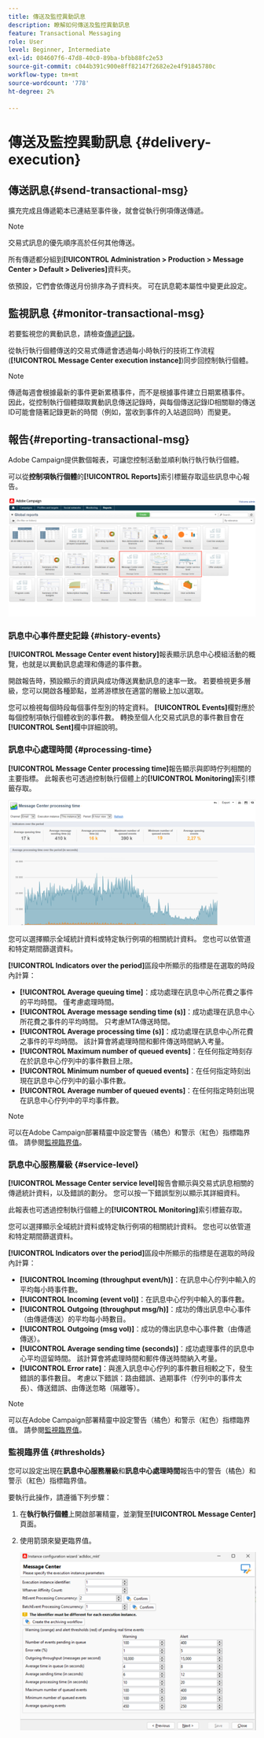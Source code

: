 ```yaml
---
title: 傳送及監控異動訊息
description: 瞭解如何傳送及監控異動訊息
feature: Transactional Messaging
role: User
level: Beginner, Intermediate
exl-id: 084607f6-47d8-40c0-89ba-bfbb88fc2e53
source-git-commit: c044b391c900e8ff82147f2682e2e4f91845780c
workflow-type: tm+mt
source-wordcount: '778'
ht-degree: 2%

---
```


# 傳送及監控異動訊息 {#delivery-execution}

## 傳送訊息{#send-transactional-msg}

擴充完成且傳遞範本已連結至事件後，就會從執行例項傳送傳遞。

>[!NOTE]
>
>交易式訊息的優先順序高於任何其他傳送。

所有傳遞都分組到&#x200B;**[!UICONTROL Administration > Production > Message Center > Default > Deliveries]**&#x200B;資料夾。

依預設，它們會依傳送月份排序為子資料夾。 可在訊息範本屬性中變更此設定。

## 監視訊息 {#monitor-transactional-msg}

若要監視您的異動訊息，請檢查[傳遞記錄](send.md)。

從執行執行個體傳送的交易式傳遞會透過每小時執行的技術工作流程(**[!UICONTROL Message Center execution instance]**)同步回控制執行個體。

>[!NOTE]
>
>傳遞每週會根據最新的事件更新累積事件，而不是根據事件建立日期累積事件。 因此，從控制執行個體擷取異動訊息傳送記錄時，與每個傳送記錄ID相關聯的傳送ID可能會隨著記錄更新的時間（例如，當收到事件的入站退回時）而變更。

<!--
To monitor the activity and running of the execution instance(s), see [Transactional messaging reports](transactional-messaging-reports.md).-->

## 報告{#reporting-transactional-msg}

Adobe Campaign提供數個報表，可讓您控制活動並順利執行執行執行個體。

可以從&#x200B;**控制項執行個體**&#x200B;的&#x200B;**[!UICONTROL Reports]**&#x200B;索引標籤存取這些訊息中心報告。

![](assets/mc-reports.png)

### 訊息中心事件歷史記錄 {#history-events}

**[!UICONTROL Message Center event history]**&#x200B;報表顯示訊息中心模組活動的概覽，也就是以異動訊息處理和傳遞的事件數。

開啟報告時，預設顯示的資訊與成功傳送異動訊息的速率一致。 若要檢視更多層級，您可以開啟各種節點，並將游標放在適當的層級上加以選取。

您可以檢視每個時段每個事件型別的特定資料。 **[!UICONTROL Events]**&#x200B;欄對應於每個控制項執行個體收到的事件數。 轉換至個人化交易式訊息的事件數目會在&#x200B;**[!UICONTROL Sent]**&#x200B;欄中詳細說明。


### 訊息中心處理時間 {#processing-time}

**[!UICONTROL Message Center processing time]**&#x200B;報告顯示與即時佇列相關的主要指標。 此報表也可透過控制執行個體上的&#x200B;**[!UICONTROL Monitoring]**&#x200B;索引標籤存取。

![](assets/mc-processing-time-report.png)

您可以選擇顯示全域統計資料或特定執行例項的相關統計資料。 您也可以依管道和特定期間篩選資料。

**[!UICONTROL Indicators over the period]**&#x200B;區段中所顯示的指標是在選取的時段內計算：

* **[!UICONTROL Average queuing time]**：成功處理在訊息中心所花費之事件的平均時間。 僅考慮處理時間。
* **[!UICONTROL Average message sending time (s)]**：成功處理在訊息中心所花費之事件的平均時間。 只考慮MTA傳送時間。
* **[!UICONTROL Average processing time (s)]**：成功處理在訊息中心所花費之事件的平均時間。 該計算會將處理時間和郵件傳送時間納入考量。
* **[!UICONTROL Maximum number of queued events]**：在任何指定時刻存在於訊息中心佇列中的事件數目上限。
* **[!UICONTROL Minimum number of queued events]**：在任何指定時刻出現在訊息中心佇列中的最小事件數。
* **[!UICONTROL Average number of queued events]**：在任何指定時刻出現在訊息中心佇列中的平均事件數。

>[!NOTE]
>
>可以在Adobe Campaign部署精靈中設定警告（橘色）和警示（紅色）指標臨界值。 請參閱[監視臨界值](#thresholds)。



### 訊息中心服務層級 {#service-level}

**[!UICONTROL Message Center service level]**&#x200B;報告會顯示與交易式訊息相關的傳遞統計資料，以及錯誤的劃分。 您可以按一下錯誤型別以顯示其詳細資料。

此報表也可透過控制執行個體上的&#x200B;**[!UICONTROL Monitoring]**&#x200B;索引標籤存取。

您可以選擇顯示全域統計資料或特定執行例項的相關統計資料。 您也可以依管道和特定期間篩選資料。

**[!UICONTROL Indicators over the period]**&#x200B;區段中所顯示的指標是在選取的時段內計算：

* **[!UICONTROL Incoming (throughput event/h)]**：在訊息中心佇列中輸入的平均每小時事件數。
* **[!UICONTROL Incoming (event vol)]**：在訊息中心佇列中輸入的事件數。
* **[!UICONTROL Outgoing (throughput msg/h)]**：成功的傳出訊息中心事件（由傳遞傳送）的平均每小時數目。
* **[!UICONTROL Outgoing (msg vol)]**：成功的傳出訊息中心事件數（由傳遞傳送）。
* **[!UICONTROL Average sending time (seconds)]**：成功處理事件的訊息中心平均逗留時間。 該計算會將處理時間和郵件傳送時間納入考量。
* **[!UICONTROL Error rate]**：與進入訊息中心佇列的事件數目相較之下，發生錯誤的事件數目。 考慮以下錯誤：路由錯誤、過期事件（佇列中的事件太長）、傳送錯誤、由傳送忽略（隔離等）。

>[!NOTE]
>
>可以在Adobe Campaign部署精靈中設定警告（橘色）和警示（紅色）指標臨界值。 請參閱[監視臨界值](#thresholds)。

### 監視臨界值 {#thresholds}

您可以設定出現在&#x200B;**訊息中心服務層級**&#x200B;和&#x200B;**訊息中心處理時間**&#x200B;報告中的警告（橘色）和警示（紅色）指標臨界值。

要執行此操作，請遵循下列步驟：

1. 在&#x200B;**執行執行個體**&#x200B;上開啟部署精靈，並瀏覽至&#x200B;**[!UICONTROL Message Center]**&#x200B;頁面。
1. 使用箭頭來變更臨界值。

   ![](assets/mc-thresholds.png)
